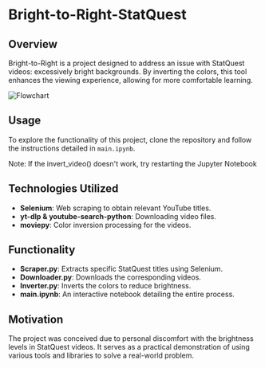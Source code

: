 # Bright-to-Right-StatQuest

## Overview
Bright-to-Right is a project designed to address an issue with StatQuest videos: excessively bright backgrounds. By inverting the colors, this tool enhances the viewing experience, allowing for more comfortable learning.

![Flowchart](https://showme.redstarplugin.com/d/MGQLkO4a)

## Usage
To explore the functionality of this project, clone the repository and follow the instructions detailed in `main.ipynb`.

Note: If the invert_video() doesn't work, try restarting the Jupyter Notebook

## Technologies Utilized
- **Selenium**: Web scraping to obtain relevant YouTube titles.
- **yt-dlp & youtube-search-python**: Downloading video files.
- **moviepy**: Color inversion processing for the videos.

## Functionality
- **Scraper.py**: Extracts specific StatQuest titles using Selenium.
- **Downloader.py**: Downloads the corresponding videos.
- **Inverter.py**: Inverts the colors to reduce brightness.
- **main.ipynb**: An interactive notebook detailing the entire process.

## Motivation
The project was conceived due to personal discomfort with the brightness levels in StatQuest videos. It serves as a practical demonstration of using various tools and libraries to solve a real-world problem.
